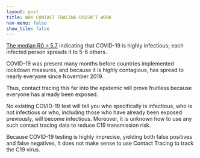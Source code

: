 ```yaml
---
layout: post
title: WHY CONTACT TRACING DOESN’T WORK
nav-menu: false
show_tile: false
---
```


[The median R0 = 5.7](https://wwwnc.cdc.gov/eid/article/26/7/20-0282_article) indicating that COVID-19 is highly infectious; each infected person spreads it to 5-6 others.

COVID-19 was present many months before countries implemented lockdown measures, and because it is highly contagious, has spread to nearly everyone since November 2019.

Thus, contact tracing this far into the epidemic will prove fruitless because everyone has already been exposed.

No existing COVID-19 test will tell you who specifically is infectious, who is not infectious or who, including those who have already been exposed previously, will become infectious. Moreover, it is unknown how to use any such contact tracing data to reduce C19 transmission risk.

Because COVID-19 testing is highly imprecise, yielding both false positives and false negatives, it does not make sense to use Contact Tracing to track the C19 virus.

